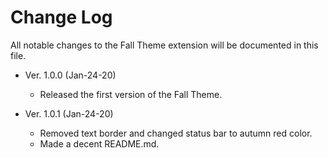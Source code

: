 # Change Log

All notable changes to the Fall Theme extension will be documented in this file.

- Ver. 1.0.0 (Jan-24-20)
    - Released the first version of the Fall Theme.

- Ver. 1.0.1 (Jan-24-20)
    - Removed text border and changed status bar to autumn red color.
    - Made a decent README.md.